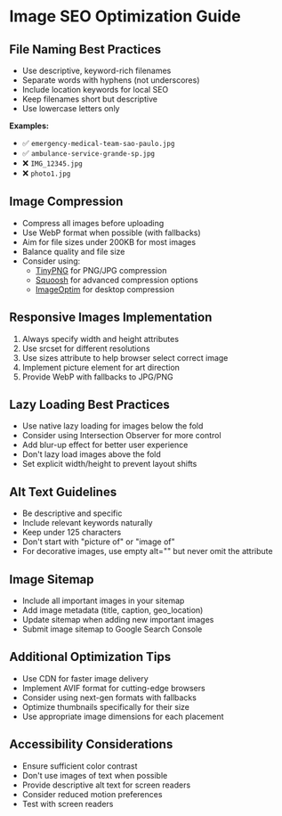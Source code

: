 # Image SEO Optimization Guide

## File Naming Best Practices

- Use descriptive, keyword-rich filenames
- Separate words with hyphens (not underscores)
- Include location keywords for local SEO
- Keep filenames short but descriptive
- Use lowercase letters only

**Examples:**
- ✅ `emergency-medical-team-sao-paulo.jpg`
- ✅ `ambulance-service-grande-sp.jpg`
- ❌ `IMG_12345.jpg`
- ❌ `photo1.jpg`

## Image Compression

- Compress all images before uploading
- Use WebP format when possible (with fallbacks)
- Aim for file sizes under 200KB for most images
- Balance quality and file size
- Consider using:
  - [TinyPNG](https://tinypng.com/) for PNG/JPG compression
  - [Squoosh](https://squoosh.app/) for advanced compression options
  - [ImageOptim](https://imageoptim.com/) for desktop compression

## Responsive Images Implementation

1. Always specify width and height attributes
2. Use srcset for different resolutions
3. Use sizes attribute to help browser select correct image
4. Implement picture element for art direction
5. Provide WebP with fallbacks to JPG/PNG

## Lazy Loading Best Practices

- Use native lazy loading for images below the fold
- Consider using Intersection Observer for more control
- Add blur-up effect for better user experience
- Don't lazy load images above the fold
- Set explicit width/height to prevent layout shifts

## Alt Text Guidelines

- Be descriptive and specific
- Include relevant keywords naturally
- Keep under 125 characters
- Don't start with "picture of" or "image of"
- For decorative images, use empty alt="" but never omit the attribute

## Image Sitemap

- Include all important images in your sitemap
- Add image metadata (title, caption, geo_location)
- Update sitemap when adding new important images
- Submit image sitemap to Google Search Console

## Additional Optimization Tips

- Use CDN for faster image delivery
- Implement AVIF format for cutting-edge browsers
- Consider using next-gen formats with fallbacks
- Optimize thumbnails specifically for their size
- Use appropriate image dimensions for each placement

## Accessibility Considerations

- Ensure sufficient color contrast
- Don't use images of text when possible
- Provide descriptive alt text for screen readers
- Consider reduced motion preferences
- Test with screen readers